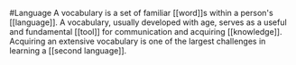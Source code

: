 #Language 
A vocabulary is a set of familiar [[word]]s within a person's [[language]]. A vocabulary, usually developed with age, serves as a useful and fundamental [[tool]] for communication and acquiring [[knowledge]]. Acquiring an extensive vocabulary is one of the largest challenges in learning a [[second language]].